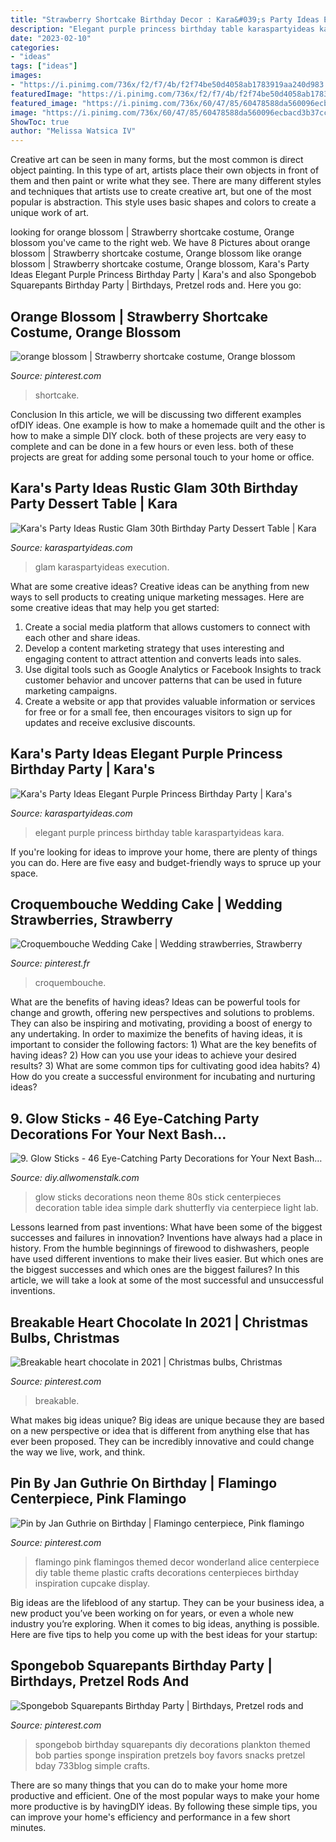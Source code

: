 ```yaml
---
title: "Strawberry Shortcake Birthday Decor : Kara&#039;s Party Ideas Elegant Purple Princess Birthday Party"
description: "Elegant purple princess birthday table karaspartyideas kara"
date: "2023-02-10"
categories:
- "ideas"
tags: ["ideas"]
images:
- "https://i.pinimg.com/736x/f2/f7/4b/f2f74be50d4058ab1783919aa240d983.jpg"
featuredImage: "https://i.pinimg.com/736x/f2/f7/4b/f2f74be50d4058ab1783919aa240d983.jpg"
featured_image: "https://i.pinimg.com/736x/60/47/85/60478588da560096ecbacd3b37ccb783.jpg"
image: "https://i.pinimg.com/736x/60/47/85/60478588da560096ecbacd3b37ccb783.jpg"
ShowToc: true
author: "Melissa Watsica IV"
---
```



Creative art can be seen in many forms, but the most common is direct object painting. In this type of art, artists place their own objects in front of them and then paint or write what they see. There are many different styles and techniques that artists use to create creative art, but one of the most popular is abstraction. This style uses basic shapes and colors to create a unique work of art.

	

		
looking for orange blossom | Strawberry shortcake costume, Orange blossom you've came to the right web. We have 8 Pictures about orange blossom | Strawberry shortcake costume, Orange blossom like orange blossom | Strawberry shortcake costume, Orange blossom, Kara&#039;s Party Ideas Elegant Purple Princess Birthday Party | Kara&#039;s and also Spongebob Squarepants Birthday Party | Birthdays, Pretzel rods and. Here you go:
		
    
## Orange Blossom | Strawberry Shortcake Costume, Orange Blossom

<img loading=lazy src="https://i.pinimg.com/736x/c8/42/2b/c8422b5dee69ede09938be16f4fc14ca.jpg" onerror="this.onerror=null;this.src='https://tse4.mm.bing.net/th?id=OIP.gxVM1cFcBlEDe8tlRISeJwHaJ3&amp;pid=15.1';" alt="orange blossom | Strawberry shortcake costume, Orange blossom">

_Source: pinterest.com_

>shortcake. 

	

Conclusion
In this article, we will be discussing two different examples ofDIY ideas. One example is how to make a homemade quilt and the other is how to make a simple DIY clock. both of these projects are very easy to complete and can be done in a few hours or even less. both of these projects are great for adding some personal touch to your home or office.

    
## Kara&#039;s Party Ideas Rustic Glam 30th Birthday Party Dessert Table | Kara

<img loading=lazy src="https://karaspartyideas.com/wp-content/uploads/2015/08/Rustic-Glam-30th-Birthday-Party-Dessert-Table-via-Karas-Party-Ideas-KarasPartyIdeas.com19-624x937.jpg" onerror="this.onerror=null;this.src='https://tse4.mm.bing.net/th?id=OIP.sev5ViY8BhVt-8IMw8k_aAHaLH&amp;pid=15.1';" alt="Kara&#039;s Party Ideas Rustic Glam 30th Birthday Party Dessert Table | Kara">

_Source: karaspartyideas.com_

>glam karaspartyideas execution. 

	

What are some creative ideas?
Creative ideas can be anything from new ways to sell products to creating unique marketing messages. Here are some creative ideas that may help you get started: 
1. Create a social media platform that allows customers to connect with each other and share ideas. 
2. Develop a content marketing strategy that uses interesting and engaging content to attract attention and converts leads into sales. 
3. Use digital tools such as Google Analytics or Facebook Insights to track customer behavior and uncover patterns that can be used in future marketing campaigns. 
4. Create a website or app that provides valuable information or services for free or for a small fee, then encourages visitors to sign up for updates and receive exclusive discounts.

    
## Kara&#039;s Party Ideas Elegant Purple Princess Birthday Party | Kara&#039;s

<img loading=lazy src="https://karaspartyideas.com/wp-content/uploads/2016/09/Elegant-Purple-Princess-Birthday-Party-via-Karas-Party-Ideas-KarasPartyIdeas.com2_.jpg" onerror="this.onerror=null;this.src='https://tse1.mm.bing.net/th?id=OIP.jDvps-xTqRimX-DacCNbBwHaLH&amp;pid=15.1';" alt="Kara&#039;s Party Ideas Elegant Purple Princess Birthday Party | Kara&#039;s">

_Source: karaspartyideas.com_

>elegant purple princess birthday table karaspartyideas kara. 

	

If you're looking for ideas to improve your home, there are plenty of things you can do. Here are five easy and budget-friendly ways to spruce up your space.

    
## Croquembouche Wedding Cake | Wedding Strawberries, Strawberry

<img loading=lazy src="https://i.pinimg.com/736x/f2/f7/4b/f2f74be50d4058ab1783919aa240d983.jpg" onerror="this.onerror=null;this.src='https://tse3.mm.bing.net/th?id=OIP.xj4X1FpsC7GBzFxsq06PyQHaNO&amp;pid=15.1';" alt="Croquembouche Wedding Cake | Wedding strawberries, Strawberry">

_Source: pinterest.fr_

>croquembouche. 

	

What are the benefits of having ideas?
Ideas can be powerful tools for change and growth, offering new perspectives and solutions to problems. They can also be inspiring and motivating, providing a boost of energy to any undertaking. In order to maximize the benefits of having ideas, it is important to consider the following factors: 1) What are the key benefits of having ideas? 2) How can you use your ideas to achieve your desired results? 3) What are some common tips for cultivating good idea habits? 4) How do you create a successful environment for incubating and nurturing ideas?

    
## 9. Glow Sticks - 46 Eye-Catching Party Decorations For Your Next Bash…

<img loading=lazy src="http://img.allw.mn/content/dp/f0/wigqgpg0.jpg" onerror="this.onerror=null;this.src='https://tse4.mm.bing.net/th?id=OIP.SNtYddSTeiFUYaR0H-DL7gHaLE&amp;pid=15.1';" alt="9. Glow Sticks - 46 Eye-Catching Party Decorations for Your Next Bash…">

_Source: diy.allwomenstalk.com_

>glow sticks decorations neon theme 80s stick centerpieces decoration table idea simple dark shutterfly via centerpiece light lab. 

	

Lessons learned from past inventions: What have been some of the biggest successes and failures in innovation?
Inventions have always had a place in history. From the humble beginnings of firewood to dishwashers, people have used different inventions to make their lives easier. But which ones are the biggest successes and which ones are the biggest failures? In this article, we will take a look at some of the most successful and unsuccessful inventions.

    
## Breakable Heart Chocolate In 2021 | Christmas Bulbs, Christmas

<img loading=lazy src="https://i.pinimg.com/736x/60/47/85/60478588da560096ecbacd3b37ccb783.jpg" onerror="this.onerror=null;this.src='https://tse2.mm.bing.net/th?id=OIP.UgstLjtgUfQ5S2BQFq8CYgHaJ3&amp;pid=15.1';" alt="Breakable heart chocolate in 2021 | Christmas bulbs, Christmas">

_Source: pinterest.com_

>breakable. 

	

What makes big ideas unique?
Big ideas are unique because they are based on a new perspective or idea that is different from anything else that has ever been proposed. They can be incredibly innovative and could change the way we live, work, and think.

    
## Pin By Jan Guthrie On Birthday | Flamingo Centerpiece, Pink Flamingo

<img loading=lazy src="https://i.pinimg.com/736x/4a/bc/82/4abc829793e3cfcc218d3bf108eb8fab--plastic-flamingos-pink-flamingos.jpg" onerror="this.onerror=null;this.src='https://tse2.mm.bing.net/th?id=OIP.F0D08z4taQqvI4x87nRbXQDgEs&amp;pid=15.1';" alt="Pin by Jan Guthrie on Birthday | Flamingo centerpiece, Pink flamingo">

_Source: pinterest.com_

>flamingo pink flamingos themed decor wonderland alice centerpiece diy table theme plastic crafts decorations centerpieces birthday inspiration cupcake display. 

	

Big ideas are the lifeblood of any startup. They can be your business idea, a new product you’ve been working on for years, or even a whole new industry you’re exploring. When it comes to big ideas, anything is possible. Here are five tips to help you come up with the best ideas for your startup: 

    
## Spongebob Squarepants Birthday Party | Birthdays, Pretzel Rods And

<img loading=lazy src="https://s-media-cache-ak0.pinimg.com/736x/e2/c4/ef/e2c4ef93ce4cd2cace7de04a615c65be.jpg" onerror="this.onerror=null;this.src='https://tse3.mm.bing.net/th?id=OIP.VFL6zRyWkeGNeuf9IiNCrQHaLH&amp;pid=15.1';" alt="Spongebob Squarepants Birthday Party | Birthdays, Pretzel rods and">

_Source: pinterest.com_

>spongebob birthday squarepants diy decorations plankton themed bob parties sponge inspiration pretzels boy favors snacks pretzel bday 733blog simple crafts. 

	

There are so many things that you can do to make your home more productive and efficient. One of the most popular ways to make your home more productive is by havingDIY ideas. By following these simple tips, you can improve your home's efficiency and performance in a few short minutes.

